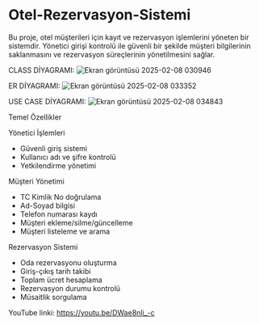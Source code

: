 # Otel-Rezervasyon-Sistemi
Bu proje, otel müşterileri için kayıt ve rezervasyon işlemlerini yöneten bir sistemdir. Yönetici girişi kontrolü ile güvenli bir şekilde müşteri bilgilerinin saklanmasını ve rezervasyon süreçlerinin yönetilmesini sağlar.


CLASS DİYAGRAMI:
![Ekran görüntüsü 2025-02-08 030946](https://github.com/user-attachments/assets/bc5b39a9-64a9-4979-b744-af79a0547491)



ER DİYAGRAMI:
![Ekran görüntüsü 2025-02-08 033352](https://github.com/user-attachments/assets/33756fc0-6c2f-401e-acc5-056a817b1020)



USE CASE DİYAGRAMI:
![Ekran görüntüsü 2025-02-08 034843](https://github.com/user-attachments/assets/5c48f825-26e7-4365-b74d-1c31daa236e8)

Temel Özellikler

Yönetici İşlemleri
- Güvenli giriş sistemi
- Kullanıcı adı ve şifre kontrolü
- Yetkilendirme yönetimi

 Müşteri Yönetimi
- TC Kimlik No doğrulama
- Ad-Soyad bilgisi
- Telefon numarası kaydı
- Müşteri ekleme/silme/güncelleme
- Müşteri listeleme ve arama

 Rezervasyon Sistemi
- Oda rezervasyonu oluşturma
- Giriş-çıkış tarih takibi
- Toplam ücret hesaplama
- Rezervasyon durumu kontrolü
- Müsaitlik sorgulama



YouTube linki: https://youtu.be/DWae8nli_-c
